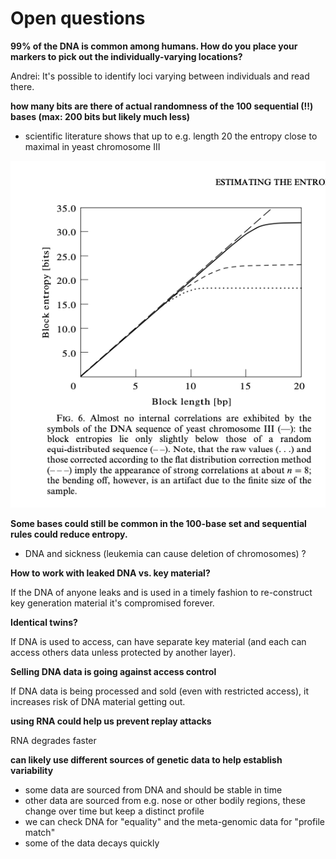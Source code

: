 # Open questions

**99% of the DNA is common among humans. How do you place your markers to pick out the individually-varying locations?**

Andrei: It's possible to identify loci varying between individuals and read there.

**how many bits are there of actual randomness of the 100 sequential (!!) bases (max: 200 bits but likely much less)**

- scientific literature shows that up to e.g. length 20 the entropy close to maximal in yeast chromosome III

![](entropy-yeast.png)

**Some bases could still be common in the 100-base set and sequential rules could reduce entropy.**

- DNA and sickness (leukemia can cause deletion of chromosomes) ?

**How to work with leaked DNA vs. key material?**

If the DNA of anyone leaks and is used in a timely fashion to re-construct key generation material it's compromised forever.

**Identical twins?**

If DNA is used to access, can have separate key material (and each can access others data unless protected by another layer).

**Selling DNA data is going against access control**

If DNA data is being processed and sold (even with restricted access), it increases risk of DNA material getting out.

**using RNA could help us prevent replay attacks**

RNA degrades faster

**can likely use different sources of genetic data to help establish variability**

- some data are sourced from DNA and should be stable in time
- other data are sourced from e.g. nose or other bodily regions, these change over time but keep a distinct profile
- we can check DNA for "equality" and the meta-genomic data for "profile match"
- some of the data decays quickly
